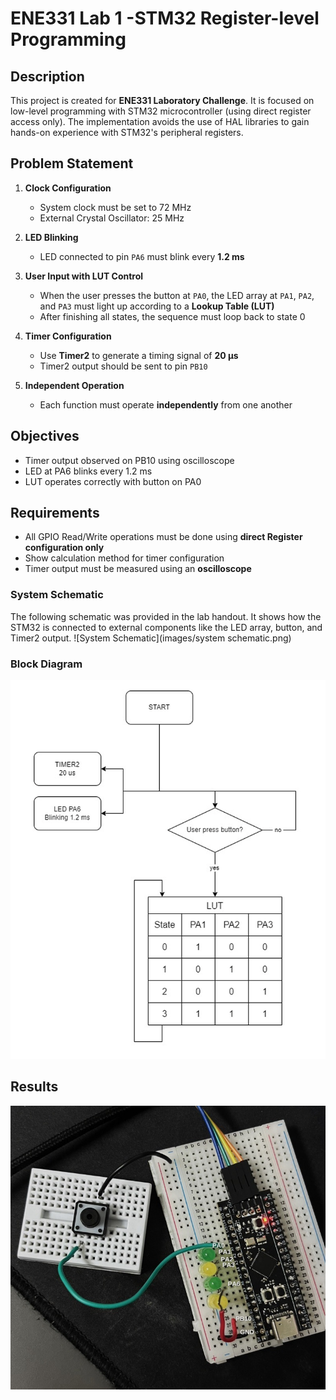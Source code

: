 # ENE331 Lab 1 -STM32 Register-level Programming

## Description
This project is created for **ENE331 Laboratory Challenge**. It is focused on low-level programming with STM32 microcontroller (using direct register access only). The implementation avoids the use of HAL libraries to gain hands-on experience with STM32's peripheral registers.

## Problem Statement

1. **Clock Configuration**
   - System clock must be set to 72 MHz
   - External Crystal Oscillator: 25 MHz

2. **LED Blinking**
   - LED connected to pin `PA6` must blink every **1.2 ms**

3. **User Input with LUT Control**
   - When the user presses the button at `PA0`, the LED array at `PA1`, `PA2`, and `PA3` must light up according to a **Lookup Table (LUT)**
   - After finishing all states, the sequence must loop back to state 0

4. **Timer Configuration**
   - Use **Timer2** to generate a timing signal of **20 µs**
   - Timer2 output should be sent to pin `PB10`

5. **Independent Operation**
   - Each function must operate **independently** from one another

## Objectives

- Timer output observed on PB10 using oscilloscope
- LED at PA6 blinks every 1.2 ms
- LUT operates correctly with button on PA0

## Requirements

- All GPIO Read/Write operations must be done using **direct Register configuration only**
- Show calculation method for timer configuration
- Timer output must be measured using an **oscilloscope**

### System Schematic

The following schematic was provided in the lab handout. It shows how the STM32 is connected to external components like the LED array, button, and Timer2 output.
![System Schematic](images/system schematic.png)

### Block Diagram

![diagram](images/diagram.png)

## Results
![STM32circuit](images/stm32circuit.jpg)
